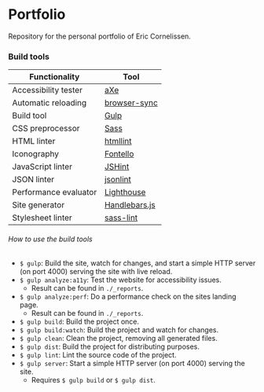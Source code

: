 # Portfolio
Repository for the personal portfolio of Eric Cornelissen.

### Build tools
| Functionality | Tool |
|---|---|
| Accessibility tester | [aXe](https://www.axe-core.org/) |
| Automatic reloading | [browser-sync](https://browsersync.io/) |
| Build tool | [Gulp](https://gulpjs.com/) |
| CSS preprocessor | [Sass](http://sass-lang.com/) |
| HTML linter | [htmllint](http://htmllint.github.io/) |
| Iconography | [Fontello](http://fontello.com/) |
| JavaScript linter | [JSHint](https://jshint.com/) |
| JSON linter | [jsonlint](https://github.com/zaach/jsonlint) |
| Performance evaluator | [Lighthouse](https://github.com/GoogleChrome/lighthouse) |
| Site generator | [Handlebars.js](https://handlebarsjs.com/builtin_helpers.html) |
| Stylesheet linter | [sass-lint](https://github.com/sasstools/sass-lint) |

###### How to use the build tools
- `$ gulp`: Build the site, watch for changes, and start a simple HTTP server (on port 4000) serving the site with live reload.
- `$ gulp analyze:a11y`: Test the website for accessibility issues.
  - Result can be found in `./_reports`.
- `$ gulp analyze:perf`: Do a performance check on the sites landing page.
  - Result can be found in `./_reports`.
- `$ gulp build`: Build the project once.
- `$ gulp build:watch`: Build the project and watch for changes.
- `$ gulp clean`: Clean the project, removing all generated files.
- `$ gulp dist`: Build the project for distributing purposes.
- `$ gulp lint`: Lint the source code of the project.
- `$ gulp server`: Start a simple HTTP server (on port 4000) serving the site.
  - Requires `$ gulp build` or `$ gulp dist`.
